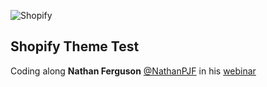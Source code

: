 ![Shopify](https://i.imgur.com/3tIQzV3.png)
## Shopify Theme Test
Coding along **Nathan Ferguson** [@NathanPJF]((https://github.com/NathanPJF)) in his [webinar](https://www.youtube.com/watch?v=36Rfv_TeQRY)
